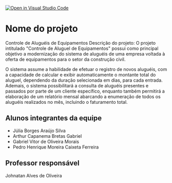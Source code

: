 [![Open in Visual Studio Code](https://classroom.github.com/assets/open-in-vscode-718a45dd9cf7e7f842a935f5ebbe5719a5e09af4491e668f4dbf3b35d5cca122.svg)](https://classroom.github.com/online_ide?assignment_repo_id=11537395&assignment_repo_type=AssignmentRepo)
# Nome do projeto
Controle de Aluguéis de Equipamentos
Descrição do projeto: 
O projeto intitulado "Controle de Aluguel de Equipamentos" possui como principal objetivo a modernização do sistema de aluguéis de uma empresa voltada à oferta de equipamentos para o setor da construção civil.

O sistema assume a habilidade de efetuar o registro de novos aluguéis, com a capacidade de calcular e exibir automaticamente o montante total do aluguel, dependendo da duração selecionada em dias, para cada entrada. Ademais, o sistema possibilitará a consulta de aluguéis presentes e passados por parte de um cliente específico, enquanto também permitirá a elaboração de um relatório mensal abarcando a enumeração de todos os aluguéis realizados no mês, incluindo o faturamento total.

## Alunos integrantes da equipe

* Júlia Borges Araújo Silva 
* Arthur Capanema Bretas Gabriel
* Gabriel Vitor de Oliveira Morais
* Pedro Henrique Moreira Caixeta Ferreira


## Professor responsável 

Johnatan Alves de Oliveira
